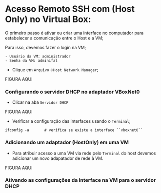 # Acesso Remoto SSH com (Host Only) no Virtual Box:

O primeiro passo é ativar ou criar uma interface no computador para estabelecer a comunicação entre o Host e a VM;

Para isso, devemos fazer o login na VM;

```shell
- Usuário da VM: administrador
- Senha da VM: adminifal
```

* Clique em ``Arquivo``->``Host Network Manager``;

FIGURA AQUI

### Configurando o servidor DHCP no adaptador VBoxNet0


* Clicar na aba ``Servidor DHCP``

FIGURA AQUI

* Verificar a configuração das interfaces usando o ``Terminal``;

```shell
ifconfig -a       # verifica se existe a interface ``vboxnet0``
```

### Adicionando um adaptador (HostOnly) em uma VM

* Para atribuir acesso a uma VM via rede pelo ``Terminal`` do host devemos adicionar um novo adapatador de rede à VM.

FIGURA AQUI

### Ativando as configurações da Interface na VM para o servidor DHCP
